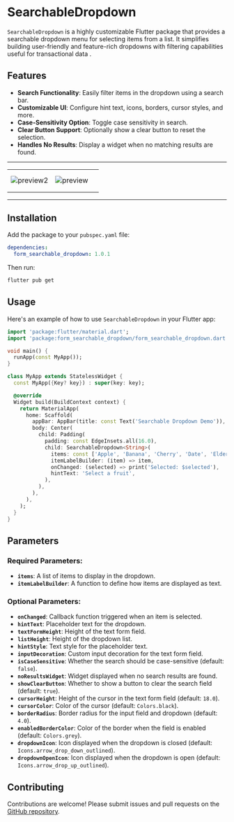 # SearchableDropdown

`SearchableDropdown` is a highly customizable Flutter package that provides a searchable dropdown menu for selecting items from a list. It simplifies building user-friendly and feature-rich dropdowns with filtering capabilities useful for transactional data .

## Features

- **Search Functionality**: Easily filter items in the dropdown using a search bar.
- **Customizable UI**: Configure hint text, icons, borders, cursor styles, and more.
- **Case-Sensitivity Option**: Toggle case sensitivity in search.
- **Clear Button Support**: Optionally show a clear button to reset the selection.
- **Handles No Results**: Display a widget when no matching results are found.
---

<Table>
    <tr>
        <td><img src="https://ik.imagekit.io/sudeeptiV/form_searchable_dropdown/search_in_dropdown.gif?updatedAt=1735628076254" alt="preview2"/></td>
<td><img src="https://ik.imagekit.io/sudeeptiV/form_searchable_dropdown/seacheable_dropdown.gif?updatedAt=1735628076191" alt="preview"/></td>
   <td><h1></h1></td>
    </tr>
</Table>

---

## Installation

Add the package to your `pubspec.yaml` file:

```yaml
dependencies:
  form_searchable_dropdown: 1.0.1
```

Then run:

```sh
flutter pub get
```

## Usage

Here's an example of how to use `SearchableDropdown` in your Flutter app:

```dart
import 'package:flutter/material.dart';
import 'package:form_searchable_dropdown/form_searchable_dropdown.dart';

void main() {
  runApp(const MyApp());
}

class MyApp extends StatelessWidget {
  const MyApp({Key? key}) : super(key: key);

  @override
  Widget build(BuildContext context) {
    return MaterialApp(
      home: Scaffold(
        appBar: AppBar(title: const Text('Searchable Dropdown Demo')),
        body: Center(
          child: Padding(
            padding: const EdgeInsets.all(16.0),
            child: SearchableDropdown<String>(
              items: const ['Apple', 'Banana', 'Cherry', 'Date', 'Elderberry'],
              itemLabelBuilder: (item) => item,
              onChanged: (selected) => print('Selected: $selected'),
              hintText: 'Select a fruit',
            ),
          ),
        ),
      ),
    );
  }
}

```

## Parameters

### Required Parameters:
- **`items`**: A list of items to display in the dropdown.
- **`itemLabelBuilder`**: A function to define how items are displayed as text.

### Optional Parameters:
- **`onChanged`**: Callback function triggered when an item is selected.
- **`hintText`**: Placeholder text for the dropdown.
- **`textFormHeight`**: Height of the text form field.
- **`listHeight`**: Height of the dropdown list.
- **`hintStyle`**: Text style for the placeholder text.
- **`inputDecoration`**: Custom input decoration for the text form field.
- **`isCaseSensitive`**: Whether the search should be case-sensitive (default: `false`).
- **`noResultsWidget`**: Widget displayed when no search results are found.
- **`showClearButton`**: Whether to show a button to clear the search field (default: `true`).
- **`cursorHeight`**: Height of the cursor in the text form field (default: `18.0`).
- **`cursorColor`**: Color of the cursor (default: `Colors.black`).
- **`borderRadius`**: Border radius for the input field and dropdown (default: `4.0`).
- **`enabledBorderColor`**: Color of the border when the field is enabled (default: `Colors.grey`).
- **`dropdownIcon`**: Icon displayed when the dropdown is closed (default: `Icons.arrow_drop_down_outlined`).
- **`dropdownOpenIcon`**: Icon displayed when the dropdown is open (default: `Icons.arrow_drop_up_outlined`).

## Contributing

Contributions are welcome! Please submit issues and pull requests on the [GitHub repository](https://github.com/sudeeptiV/form_searchable_dropdown.git).

